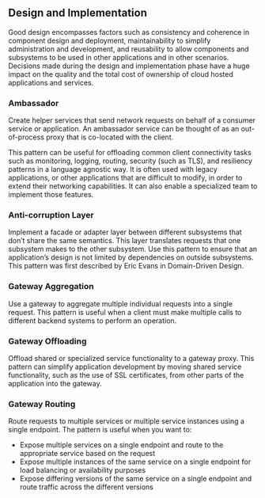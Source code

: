 ## Design and Implementation
Good design encompasses factors such as consistency and coherence in component design and deployment, maintainability to simplify administration and development, and reusability to allow components and subsystems to be used in other applications and in other scenarios. Decisions made during the design and implementation phase have a huge impact on the quality and the total cost of ownership of cloud hosted applications and services.
### Ambassador
Create helper services that send network requests on behalf of a consumer service or application. An ambassador service can be thought of as an out-of-process proxy that is co-located with the client.

This pattern can be useful for offloading common client connectivity tasks such as monitoring, logging, routing, security (such as TLS), and resiliency patterns in a language agnostic way. It is often used with legacy applications, or other applications that are difficult to modify, in order to extend their networking capabilities. It can also enable a specialized team to implement those features.
### Anti-corruption Layer
Implement a facade or adapter layer between different subsystems that don’t share the same semantics. This layer translates requests that one subsystem makes to the other subsystem. Use this pattern to ensure that an application’s design is not limited by dependencies on outside subsystems. This pattern was first described by Eric Evans in Domain-Driven Design.
### Gateway Aggregation
Use a gateway to aggregate multiple individual requests into a single request. This pattern is useful when a client must make multiple calls to different backend systems to perform an operation.
### Gateway Offloading
Offload shared or specialized service functionality to a gateway proxy. This pattern can simplify application development by moving shared service functionality, such as the use of SSL certificates, from other parts of the application into the gateway.
### Gateway Routing
Route requests to multiple services or multiple service instances using a single endpoint. The pattern is useful when you want to:

- Expose multiple services on a single endpoint and route to the appropriate service based on the request
- Expose multiple instances of the same service on a single endpoint for load balancing or availability purposes
- Expose differing versions of the same service on a single endpoint and route traffic across the different versions